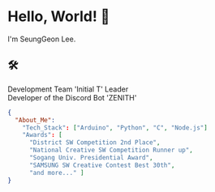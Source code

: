 # Hello, World! 👋
I'm SeungGeon Lee.

## 🛠️
Development Team 'Initial T' Leader\
Developer of the Discord Bot 'ZENITH'

```json
{
  "About_Me":
    "Tech_Stack": ["Arduino", "Python", "C", "Node.js"] 
    "Awards": [
      "District SW Competition 2nd Place",
      "National Creative SW Competition Runner up",
      "Sogang Univ. Presidential Award",
      "SAMSUNG SW Creative Contest Best 30th",
      "and more..." ]
}
```

